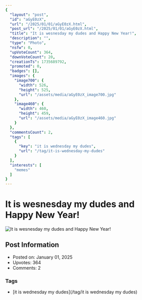```yaml
---
{
  "layout": "post",
  "id": "aGyE0zX",
  "url": "/2025/01/01/aGyE0zX.html",
  "post_url": "/2025/01/01/aGyE0zX.html",
  "title": "It is wesnesday my dudes and Happy New Year!",
  "description": "",
  "type": "Photo",
  "nsfw": 0,
  "upVoteCount": 364,
  "downVoteCount": 20,
  "creationTs": 1735689792,
  "promoted": 0,
  "badges": [],
  "images": {
    "image700": {
      "width": 526,
      "height": 525,
      "url": "/assets/media/aGyE0zX_image700.jpg"
    },
    "image460": {
      "width": 460,
      "height": 459,
      "url": "/assets/media/aGyE0zX_image460.jpg"
    }
  },
  "commentsCount": 2,
  "tags": [
    {
      "key": "it is wednesday my dudes",
      "url": "/tag/it-is-wednesday-my-dudes"
    }
  ],
  "interests": [
    "memes"
  ]
}
---
```


# It is wesnesday my dudes and Happy New Year!

![It is wesnesday my dudes and Happy New Year!](/assets/media/aGyE0zX_image700.jpg)

## Post Information

- Posted on: January 01, 2025
- Upvotes: 364
- Comments: 2

### Tags

- [it is wednesday my dudes](/tag/it is wednesday my dudes)
